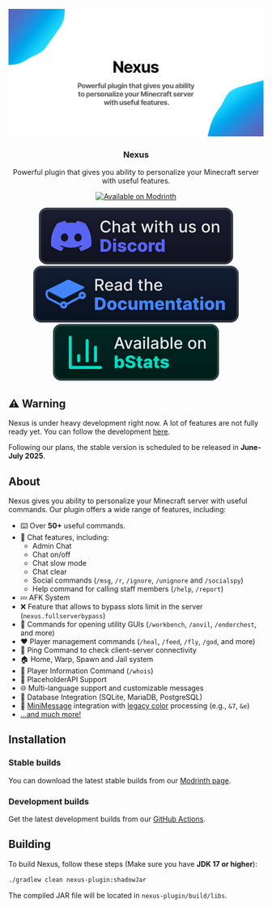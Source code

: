 <div align="center">

![Banner](https://raw.githubusercontent.com/BX-Team/Nexus/refs/heads/master/assets/readme-banner.png)
### Nexus
Powerful plugin that gives you ability to personalize your Minecraft server with useful features.

[![Available on Modrinth](https://cdn.jsdelivr.net/npm/@intergrav/devins-badges@3/assets/cozy/available/modrinth_vector.svg)](https://modrinth.com/plugin/nexuss)

[![Chat on Discord](https://raw.githubusercontent.com/vLuckyyy/badges/main//chat-with-us-on-discord.svg)](https://discord.gg/qNyybSSPm5)
[![Read the Docs](https://raw.githubusercontent.com/vLuckyyy/badges/main/read-the-documentation.svg)](https://bxteam.org/docs/nexus)
[![Available on BStats](https://raw.githubusercontent.com/vLuckyyy/badges/main/available-on-bstats.svg)](https://bstats.org/plugin/bukkit/Nexus%20Essentials/19684)
</div>

## ⚠️ Warning
Nexus is under heavy development right now. A lot of features are not fully ready yet. You can follow the development [here](https://github.com/orgs/BX-Team/projects/9).

Following our plans, the stable version is scheduled to be released in **June-July 2025**.

## About
Nexus gives you ability to personalize your Minecraft server with useful commands. Our plugin offers a wide range of features, including:

- ⌨️ Over **50+** useful commands.
- 💬 Chat features, including:
  - Admin Chat
  - Chat on/off
  - Chat slow mode
  - Chat clear
  - Social commands (`/msg`, `/r`, `/ignore`, `/unignore` and `/socialspy`)
  - Help command for calling staff members (`/help`, `/report`)
- 💤 AFK System
- ❌ Feature that allows to bypass slots limit in the server (`nexus.fullserverbypass`)
- 🔨 Commands for opening utility GUIs (`/workbench`, `/anvil`, `/enderchest`, and more)
- ❤️ Player management commands (`/heal`, `/feed`, `/fly`, `/god`, and more)
- 🏓 Ping Command to check client-server connectivity
- 🏠 Home, Warp, Spawn and Jail system
- 👤 Player Information Command (`/whois`)
- 📄 PlaceholderAPI Support
- 🌐 Multi-language support and customizable messages
- 📇 Database Integration (SQLite, MariaDB, PostgreSQL)
- 🌈 [MiniMessage](https://docs.advntr.dev/minimessage/format.html) integration with [legacy color](https://minecraft.tools/en/color-code.php) processing (e.g., `&7`, `&e`)
- [...and much more!](https://bxteam.org/docs/nexus/reference/features)

## Installation

### Stable builds

You can download the latest stable builds from our [Modrinth page](https://modrinth.com/plugin/nexuss).

### Development builds

Get the latest development builds from our [GitHub Actions](https://github.com/BX-Team/Nexus/actions/workflows/build.yml).

## Building

To build Nexus, follow these steps (Make sure you have **JDK 17 or higher**):

```bash
./gradlew clean nexus-plugin:shadowJar
```

The compiled JAR file will be located in `nexus-plugin/build/libs`.
